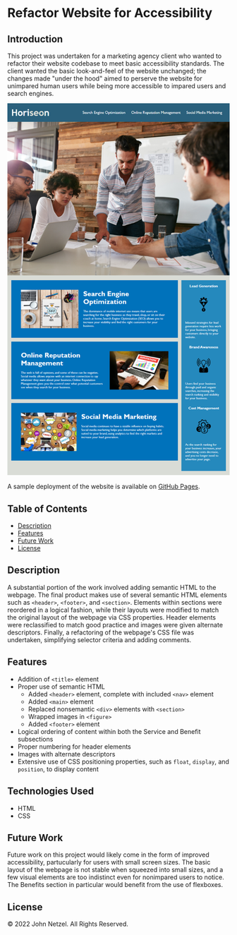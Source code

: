 # Refactor Website for Accessibility

## Introduction 

This project was undertaken for a marketing agency client who wanted to refactor their website codebase to meet basic accessibility standards. The client wanted the basic look-and-feel of the website unchanged; the changes made "under the hood" aimed to perserve the website for unimpared human users while being more accessible to impared users and search engines.

![The Horiseon webpage includes a navigation bar, a header image, and cards with text and images at the bottom of the page.](./Assets/website-mockup.png)

A sample deployment of the website is available on [GitHub Pages](https://commiedog.github.io/refactor-site/).


## Table of Contents

* [Description](#description)
* [Features](#features)
* [Future Work](#future-work)
* [License](#license)


## Description

A substantial portion of the work involved adding semantic HTML to the webpage. The final product makes use of several semantic HTML elements such as `<header>`, `<footer>`, and `<section>`. Elements within sections were reordered in a logical fashion, while their layouts were modified to match the original layout of the webpage via CSS properties. Header elements were reclassified to match good practice and images were given alternate descriptors. Finally, a refactoring of the webpage's CSS file was undertaken, simplifying selector criteria and adding comments.


## Features

* Addition of `<title>` element
* Proper use of semantic HTML
    * Added `<header>` element, complete with included `<nav>` element
    * Added `<main>` element
    * Replaced nonsemantic `<div>` elements with `<section>`
    * Wrapped images in `<figure>`
    * Added `<footer>` element
* Logical ordering of content within both the Service and Benefit subsections
* Proper numbering for header elements
* Images with alternate descriptors
* Extensive use of CSS positioning properties, such as `float`, `display`, and `position`, to display content


## Technologies Used

* HTML
* CSS


## Future Work

Future work on this project would likely come in the form of improved accessibility, partucularly for users with small screen sizes. The basic layout of the webpage is not stable when squeezed into small sizes, and a few visual elements are too indistinct even for nonimpared users to notice. The Benefits section in particular would benefit from the use of flexboxes.


## License

© 2022 John Netzel. All Rights Reserved.